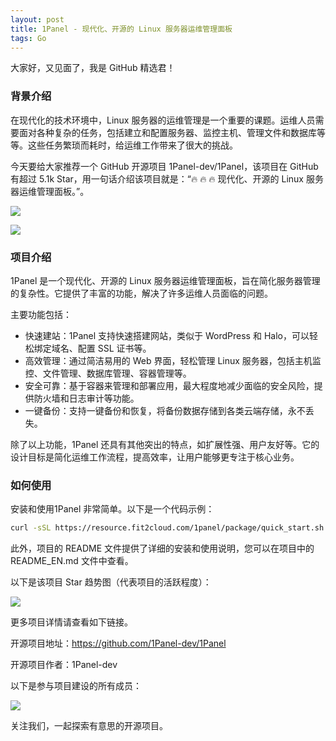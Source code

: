 ```yaml
---
layout: post
title: 1Panel - 现代化、开源的 Linux 服务器运维管理面板
tags: Go
---
```


大家好，又见面了，我是 GitHub 精选君！

### 背景介绍

在现代化的技术环境中，Linux 服务器的运维管理是一个重要的课题。运维人员需要面对各种复杂的任务，包括建立和配置服务器、监控主机、管理文件和数据库等等。这些任务繁琐而耗时，给运维工作带来了很大的挑战。

今天要给大家推荐一个 GitHub 开源项目 1Panel-dev/1Panel，该项目在 GitHub 有超过 5.1k Star，用一句话介绍该项目就是：“🔥 🔥 🔥 现代化、开源的 Linux 服务器运维管理面板。”。

![](http://1panel.oss-cn-hangzhou.aliyuncs.com/img/1panel-logo.png)

![](https://resource.fit2cloud.com/1panel/img/overview.png)

### 项目介绍

1Panel 是一个现代化、开源的 Linux 服务器运维管理面板，旨在简化服务器管理的复杂性。它提供了丰富的功能，解决了许多运维人员面临的问题。

主要功能包括：
- 快速建站：1Panel 支持快速搭建网站，类似于 WordPress 和 Halo，可以轻松绑定域名、配置 SSL 证书等。
- 高效管理：通过简洁易用的 Web 界面，轻松管理 Linux 服务器，包括主机监控、文件管理、数据库管理、容器管理等。
- 安全可靠：基于容器来管理和部署应用，最大程度地减少面临的安全风险，提供防火墙和日志审计等功能。
- 一键备份：支持一键备份和恢复，将备份数据存储到各类云端存储，永不丢失。

除了以上功能，1Panel 还具有其他突出的特点，如扩展性强、用户友好等。它的设计目标是简化运维工作流程，提高效率，让用户能够更专注于核心业务。

### 如何使用

安装和使用1Panel 非常简单。以下是一个代码示例：

```sh
curl -sSL https://resource.fit2cloud.com/1panel/package/quick_start.sh -o quick_start.sh && sudo bash quick_start.sh
```

此外，项目的 README 文件提供了详细的安装和使用说明，您可以在项目中的 README_EN.md 文件中查看。

以下是该项目 Star 趋势图（代表项目的活跃程度）：

![](https://api.star-history.com/svg?repos=1Panel-dev/1Panel&type=Timeline)

更多项目详情请查看如下链接。

开源项目地址：https://github.com/1Panel-dev/1Panel 

开源项目作者：1Panel-dev

以下是参与项目建设的所有成员：

![](https://contrib.rocks/image?repo=1Panel-dev/1Panel)

关注我们，一起探索有意思的开源项目。

